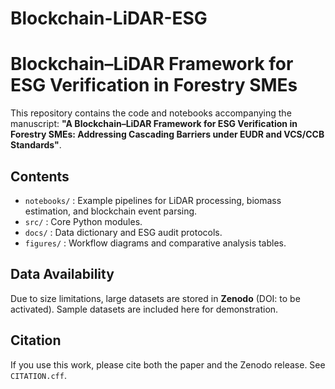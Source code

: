 # Blockchain-LiDAR-ESG
# Blockchain–LiDAR Framework for ESG Verification in Forestry SMEs

This repository contains the code and notebooks accompanying the manuscript:
**"A Blockchain–LiDAR Framework for ESG Verification in Forestry SMEs: Addressing Cascading Barriers under EUDR and VCS/CCB Standards"**.

## Contents
- `notebooks/` : Example pipelines for LiDAR processing, biomass estimation, and blockchain event parsing.
- `src/` : Core Python modules.
- `docs/` : Data dictionary and ESG audit protocols.
- `figures/` : Workflow diagrams and comparative analysis tables.

## Data Availability
Due to size limitations, large datasets are stored in **Zenodo** (DOI: to be activated). 
Sample datasets are included here for demonstration.

## Citation
If you use this work, please cite both the paper and the Zenodo release. See `CITATION.cff`.
